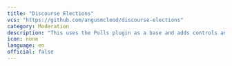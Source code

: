 ```yaml
---
title: "Discourse Elections"
vcs: "https://github.com/angusmcleod/discourse-elections"
category: Moderation
description: "This uses the Polls plugin as a base and adds controls and features specific to running elections."
icon: none
language: en
official: false
---
```

